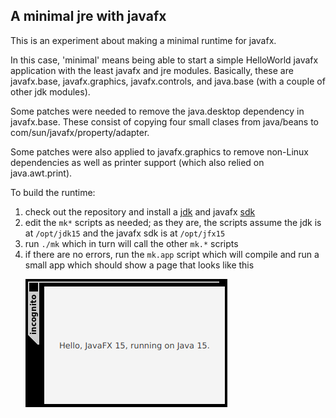 ## A minimal jre with javafx

This is an experiment about making a minimal runtime for javafx.

In this case, 'minimal' means being able to start a simple HelloWorld javafx application with the least javafx and jre modules.
Basically, these are javafx.base, javafx.graphics, javafx.controls, and java.base (with a couple of other jdk modules).

Some patches were needed to remove the java.desktop dependency in javafx.base.
These consist of copying four small clases from java/beans to com/sun/javafx/property/adapter.

Some patches were also applied to javafx.graphics to remove non-Linux dependencies as well as printer support (which also relied on java.awt.print).

To build the runtime:
1. check out the repository and install a [jdk](https://jdk.java.net/) and javafx [sdk](https://gluonhq.com/products/javafx/)
2. edit the <code>mk*</code> scripts as needed; as they are, the scripts assume the jdk is at <code>/opt/jdk15</code> and the javafx sdk is at <code>/opt/jfx15</code>
3. run <code>./mk</code> which in turn will call the other <code>mk.*</code> scripts
4. if there are no errors, run the <code>mk.app</code> script which will compile and run a small app which should show a page that looks like this <p> ![HelloWorldFX](app/hello.png)
